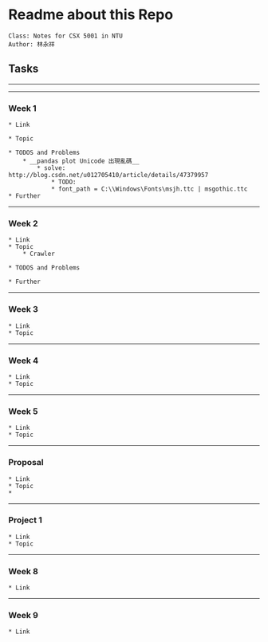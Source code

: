 # Readme about this Repo
    Class: Notes for CSX 5001 in NTU
    Author: 林永祥
    
## Tasks
---
---
### Week 1
    * Link
    
    * Topic
        
    * TODOS and Problems
        * __pandas plot Unicode 出現亂碼__ 
            * solve: http://blog.csdn.net/u012705410/article/details/47379957
                * TODO:
                * font_path = C:\\Windows\Fonts\msjh.ttc | msgothic.ttc
    * Further
---
### Week 2
    * Link
    * Topic
        * Crawler
            
    * TODOS and Problems
        
    * Further
---
### Week 3
    * Link
    * Topic
---
### Week 4    
    * Link
    * Topic
---
### Week 5
    * Link
    * Topic
---
### Proposal
    * Link
    * Topic
    *
---
### Project 1
    * Link
    * Topic
---
### Week 8
    * Link
---
### Week 9
    * Link